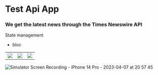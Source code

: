 # Test Api App

### We get the latest news through the Times Newswire API

State management
 + bloc
 
<table>
  <tr>
    <td valign="top"><img src="https://user-images.githubusercontent.com/105007162/230628771-c4927d1a-40e0-4b05-bf24-5a497ebfaa84.gif"></td>
    <td valign="top"><img src="https://user-images.githubusercontent.com/105007162/230630826-4ea95dab-237f-4b99-b351-d92abbe02049.gif"></td>
    <td valign="top"><img src="https://user-images.githubusercontent.com/105007162/230631558-292c7d35-7e91-4105-b1ea-6af84d701470.gif"></td>
  </tr>
 </table>
 
 
![Simulator Screen Recording - iPhone 14 Pro - 2023-04-07 at 20 57 45](https://user-images.githubusercontent.com/105007162/230632092-a166cbf6-25ed-49ff-82ea-fbc872503b2b.gif)
